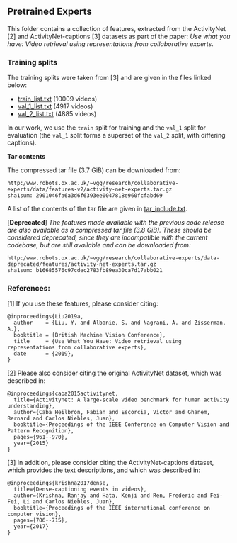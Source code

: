 ## Pretrained Experts

This folder contains a collection of features, extracted from the ActivityNet [2] and ActivityNet-captions [3] datasets as part of the paper:
*Use what you have: Video retrieval using representations from collaborative experts*.

### Training splits

The training splits were taken from [3] and are given in the files linked below:

* [train_list.txt](train_list.txt) (10009 videos)
* [val_1_list.txt](val_1_list.txt) (4917 videos)
* [val_2_list.txt](val_2_list.txt) (4885 videos)

In our work, we use the `train` split for training and the `val_1` split for evaluation (the `val_1` split forms a superset of the `val_2` split, with differing captions).


**Tar contents**

The compressed tar file (3.7 GiB) can be downloaded from:

```
http:/www.robots.ox.ac.uk/~vgg/research/collaborative-experts/data/features-v2/activity-net-experts.tar.gz
sha1sum: 2901046fa6a3d6f6393ee0047818e960fcfabd69
```

A list of the contents of the tar file are given in [tar_include.txt](tar_include.txt).

[**Deprecated**] *The features made available with the previous code release are also available as a compressed tar file (3.8 GiB). These should be considered deprecated, since they are incompatible with the current codebase, but are still available and can be downloaded from:*

```
http:/www.robots.ox.ac.uk/~vgg/research/collaborative-experts/data-deprecated/features/activity-net-experts.tar.gz
sha1sum: b16685576c97cdec2783fb89ea30ca7d17abb021
```


### References:

[1] If you use these features, please consider citing:
```
@inproceedings{Liu2019a,
  author    = {Liu, Y. and Albanie, S. and Nagrani, A. and Zisserman, A.},
  booktitle = {British Machine Vision Conference},
  title     = {Use What You Have: Video retrieval using representations from collaborative experts},
  date      = {2019},
}
```

[2] Please also consider citing the original ActivityNet dataset, which was described in:

```
@inproceedings{caba2015activitynet,
  title={Activitynet: A large-scale video benchmark for human activity understanding},
  author={Caba Heilbron, Fabian and Escorcia, Victor and Ghanem, Bernard and Carlos Niebles, Juan},
  booktitle={Proceedings of the IEEE Conference on Computer Vision and Pattern Recognition},
  pages={961--970},
  year={2015}
}
```

[3] In addition, please consider citing the ActivityNet-captions dataset, which provides the text descriptions, and which was described in:

```
@inproceedings{krishna2017dense,
  title={Dense-captioning events in videos},
  author={Krishna, Ranjay and Hata, Kenji and Ren, Frederic and Fei-Fei, Li and Carlos Niebles, Juan},
  booktitle={Proceedings of the IEEE international conference on computer vision},
  pages={706--715},
  year={2017}
}
```